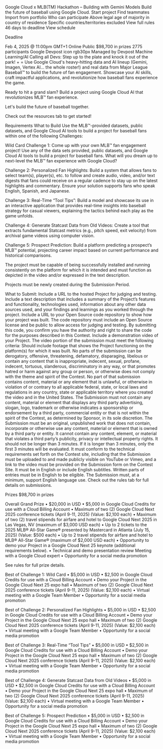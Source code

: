 Google Cloud x MLB(TM) Hackathon – Building with Gemini Models
Build the future of baseball using Google Cloud.
Start project
Find teammates
Import from portfolio
Who can participate
Above legal age of majority in country of residence
Specific countries/territories excluded 
View full rules
46 days to deadline
View schedule

Deadline

Feb 4, 2025 @ 11:00pm GMT+1 
Online
Public
$98,700 in prizes	2775 participants
Google
Devpost icon rgb30px
Managed by Devpost
Machine Learning/AI
Calling all Devs: Step up to the plate and knock it out of the park!   +  = 
Use Google Cloud's heavy-hitting data and AI lineup (Gemini, Imagen, Vertex AI... the whole roster!) and real data from Major League Baseball™ to build the future of fan engagement. Showcase your AI skills, craft impactful applications, and revolutionize how baseball fans experience the game.

Ready to hit a grand slam? Build a project using Google Cloud AI that revolutionizes MLB™ fan experience.

Let's build the future of baseball together. 

Check out the resources tab to get started!

 


Requirements
What to Build
Use the MLB™-provided datasets, public datasets, and Google Cloud AI tools to build a project for baseball fans within one of the following Challenges:

Wild Card Challenge 1: Come up with your own MLB™ fan engagement project!
Use any of the data sets provided, public datasets, and Google Cloud AI tools to build a project for baseball fans. What will you dream up to next-level the MLB™ fan experience with Google Cloud? 

Challenge 2: Personalized Fan Highlights: Build a system that allows fans to select team(s), player(s), etc. to follow and create audio, video, and/or text digests that fans could receive on a regular cadence to stay up on the latest highlights and commentary. Ensure your solution supports fans who speak English, Spanish, and Japanese. 

Challenge 3: Real-Time “Tool Tips”: Build a model and showcase its use in an interactive application that provides real-time insights into baseball strategy for casual viewers, explaining the tactics behind each play as the game unfolds.

Challenge 4: Generate Statcast Data from Old Videos: Create a tool that extracts fundamental Statcast metrics (e.g., pitch speed, exit velocity) from archival game videos using computer vision. 

Challenge 5: Prospect Prediction: Build a platform predicting a prospect’s MLB™ potential, projecting career impact based on current performance and historical comparisons. 

The project must be capable of being successfully installed and running consistently on the platform for which it is intended and must function as depicted in the video and/or expressed in the text description.

Projects must be newly created during the Submission Period.

 

What to Submit:
Include a URL to the hosted Project for judging and testing.
Include a text description that includes a summary of the Project’s features and functionality, technologies used, information about any other data sources used, and your findings and learnings as you worked through the project.
Include a URL to your Open Source code repository to show how your project was built. The code repository must include an Open Source license and be public to allow access for judging and testing. By submitting this code, you confirm you have the authority and right to share the code for the purposes described in this Contest.
Include a demonstration video of your Project. The video portion of the submission must meet the following criteria:
Should include footage that shows the Project functioning on the platform(s) for which it was built.
No parts of the submission can be  derogatory, offensive, threatening, defamatory, disparaging, libelous or contain any content that is inappropriate, indecent, sexual, profane, indecent, tortuous, slanderous, discriminatory in any way, or that promotes hatred or harm against any group or person, or otherwise does not comply with the theme and spirit of the Contest.
No part of that submission contains content, material or any element that is unlawful, or otherwise in violation of or contrary to all applicable federal, state, or local laws and regulations in any country,  state or applicable territory where you created the video and in the United States.
The Submission must not contain any content, material or element that displays any third party advertising, slogan, logo, trademark or otherwise indicates a sponsorship or endorsement by a third party, commercial entity or that is not within the spirit of the Contest, as determined by Sponsor, in its sole discretion. 
The Submission must be an original, unpublished work that does not contain, incorporate or otherwise use any content, material or element that is owned by a third party or entity.
It cannot contain any content, element, or material that violates a third party’s publicity, privacy or intellectual property rights.
It should not be longer than 3 minutes.  If it is longer than 3 minutes, only the first 3 minutes will be evaluated.
It must conform to the technical requirements set forth on the Contest site, including that the Submission must be uploaded to and made publicly visible on YouTube or Vimeo, and a link to the video must be provided on the Submission form on the Contest Site.
It must be in English or include English subtitles. Written parts of entries must be in English to be eligible.  The Submission must, at a minimum, support English language use.
Check out the rules tab for full details on submissions.


Prizes
$98,700 in prizes

 Overall Grand Prize
• $20,000 in USD
• $5,000 in Google Cloud Credits for use with a Cloud Billing Account
• Maximum of two (2) Google Cloud Next 2025 conference tickets (April 9-11, 2025) (Value: $2,100 each)
• Maximum of two (2) travel stipends for airfare and hotel to Google Cloud Next 2025 in Las Vegas, NV (maximum of $3,000 USD each)
• Up to 2 tickets to the 2025 MLB® All-Star Game® presented by Mastercard in Atlanta (July 15, 2025) (Value: $500 each)
• Up to 2 travel stipends for airfare and hotel to MLB® All-Star Game® (maximum of $2,000 USD each)
• Opportunity to demo your Project in a Google Cloud Next 25 keynote (additional requirements below).
• Technical and demo presentation review Meeting with a Google Cloud expert
• Opportunity for a social media promotion

See rules for full prize details.

 Best of Challenge 1: Wild Card
• $5,000 in USD
• $2,500 in Google Cloud Credits for use with a Cloud Billing Account
• Demo your Project in the Google Cloud Next 25 expo hall
• Maximum of two (2) Google Cloud Next 2025 conference tickets (April 9-11, 2025) (Value: $2,100 each)
• Virtual meeting with a Google Team Member
• Opportunity for a social media promotion

 Best of Challenge 2: Personalized Fan Highlights
• $5,000 in USD
• $2,500 in Google Cloud Credits for use with a Cloud Billing Account
• Demo your Project in the Google Cloud Next 25 expo hall
• Maximum of two (2) Google Cloud Next 2025 conference tickets (April 9-11, 2025) (Value: $2,100 each)
• Virtual meeting with a Google Team Member
• Opportunity for a social media promotion

 Best of Challenge 3: Real-Time “Tool Tips”
• $5,000 in USD
• $2,500 in Google Cloud Credits for use with a Cloud Billing Account
• Demo your Project in the Google Cloud Next 25 expo hall
• Maximum of two (2) Google Cloud Next 2025 conference tickets (April 9-11, 2025) (Value: $2,100 each)
• Virtual meeting with a Google Team Member
• Opportunity for a social media promotion

 Best of Challenge 4: Generate Statcast Data from Old Videos
• $5,000 in USD
• $2,500 in Google Cloud Credits for use with a Cloud Billing Account
• Demo your Project in the Google Cloud Next 25 expo hall
• Maximum of two (2) Google Cloud Next 2025 conference tickets (April 9-11, 2025) (Value: $2,100 each)
• Virtual meeting with a Google Team Member
• Opportunity for a social media promotion

 Best of Challenge 5: Prospect Prediction
• $5,000 in USD
• $2,500 in Google Cloud Credits for use with a Cloud Billing Account
• Demo your Project in the Google Cloud Next 25 expo hall
• Maximum of two (2) Google Cloud Next 2025 conference tickets (April 9-11, 2025) (Value: $2,100 each)
• Virtual meeting with a Google Team Member
• Opportunity for a social media promotion